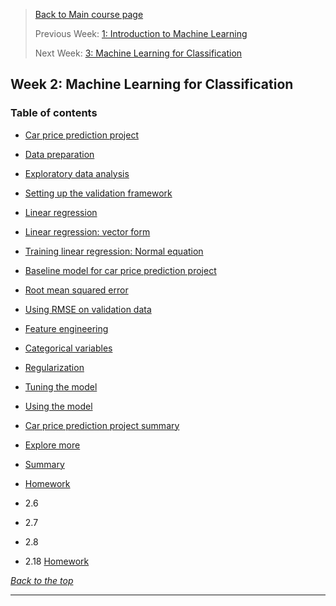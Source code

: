 >[Back to Main course page](../README.md)
>
>Previous Week: [1: Introduction to Machine Learning](../week_01_introduction/README.md)
>
>Next Week: [3: Machine Learning for Classification](../week_03_/README.md)


## Week 2: Machine Learning for Classification

### Table of contents
- [Car price prediction project](01_car_price_intro.md)
- [Data preparation](02_data_preparation.md)
- [Exploratory data analysis](03_eda.md)
- [Setting up the validation framework](04_validation_framework.md)
- [Linear regression](05_linear_regression_simple.md)
- [Linear regression: vector form](06_linear_regression_vector.md)
- [Training linear regression: Normal equation](07_linear_regression_training.md)
- [Baseline model for car price prediction project](08_baseline_model.md)
- [Root mean squared error](09_rmse.md)
- [Using RMSE on validation data](10_car_price_validation.md)
- [Feature engineering](11_feature_engineering.md)
- [Categorical variables](12_categorical_variables.md)
- [Regularization](13_regularization.md)
- [Tuning the model](14_tuning_model.md)
- [Using the model](15_using_model.md)
- [Car price prediction project summary](16_summary.md)
- [Explore more](17_explore_more.md)


- [Summary](10_summary.md)
- [Homework](11_homework.md)




- 2.6 
- 2.7 
- 2.8 

- 2.18 [Homework](homework.md)

_[Back to the top](#table-of-contents)_

---
